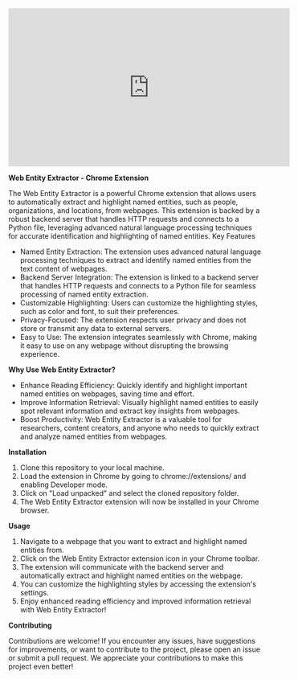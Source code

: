 <iframe width="560" height="315" src="https://www.youtube.com/embed/mNEouh8Guhk" title="YouTube video player" frameborder="0" allow="accelerometer; autoplay; clipboard-write; encrypted-media; gyroscope; picture-in-picture; web-share" allowfullscreen></iframe>

**Web Entity Extractor - Chrome Extension**

The Web Entity Extractor is a powerful Chrome extension that allows users to automatically extract and highlight named entities, such as people, organizations, and locations, from webpages. This extension is backed by a robust backend server that handles HTTP requests and connects to a Python file, leveraging advanced natural language processing techniques for accurate identification and highlighting of named entities.
Key Features

* Named Entity Extraction: The extension uses advanced natural language processing techniques to extract and identify named entities from the text content of webpages.
* Backend Server Integration: The extension is linked to a backend server that handles HTTP requests and connects to a Python file for seamless processing of named entity extraction.
* Customizable Highlighting: Users can customize the highlighting styles, such as color and font, to suit their preferences.
* Privacy-Focused: The extension respects user privacy and does not store or transmit any data to external servers.
* Easy to Use: The extension integrates seamlessly with Chrome, making it easy to use on any webpage without disrupting the browsing experience.

**Why Use Web Entity Extractor?**
* Enhance Reading Efficiency: Quickly identify and highlight important named entities on webpages, saving time and effort.
* Improve Information Retrieval: Visually highlight named entities to easily spot relevant information and extract key insights from webpages.
* Boost Productivity: Web Entity Extractor is a valuable tool for researchers, content creators, and anyone who needs to quickly extract and analyze named entities from webpages.

**Installation**
1. Clone this repository to your local machine.
2. Load the extension in Chrome by going to chrome://extensions/ and enabling Developer mode.
3. Click on "Load unpacked" and select the cloned repository folder.
4. The Web Entity Extractor extension will now be installed in your Chrome browser.

**Usage**
1. Navigate to a webpage that you want to extract and highlight named entities from.
2. Click on the Web Entity Extractor extension icon in your Chrome toolbar.
3. The extension will communicate with the backend server and automatically extract and highlight named entities on the webpage.
4. You can customize the highlighting styles by accessing the extension's settings.
5. Enjoy enhanced reading efficiency and improved information retrieval with Web Entity Extractor!

**Contributing**

Contributions are welcome! If you encounter any issues, have suggestions for improvements, or want to contribute to the project, please open an issue or submit a pull request. We appreciate your contributions to make this project even better!
